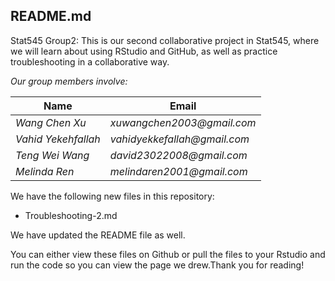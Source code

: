 ## README.md

Stat545 Group2:
This is our second collaborative project in Stat545, where we will learn about using RStudio and GitHub, as well as practice troubleshooting in a collaborative way.

*Our group members involve:*

Name | Email
---- | ----
*Wang Chen Xu* | _xuwangchen2003@gmail.com_
*Vahid Yekehfallah* | _vahidyekkefallah@gmail.com_
*Teng Wei Wang* | _david23022008@gmail.com_
*Melinda Ren* | _melindaren2001@gmail.com_

We have the following new files in this repository:


- Troubleshooting-2.md

We have updated the README file as well.

You can either view these files on Github or pull the files to your Rstudio and run the code so you can view the page we drew.Thank you for reading!
